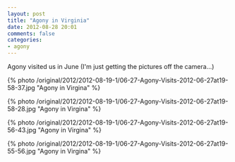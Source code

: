 ```yaml
---
layout: post
title: "Agony in Virginia"
date: 2012-08-28 20:01
comments: false
categories: 
- agony
---
```

Agony visited us in June (I'm just getting the pictures off the camera...)

{% photo /original/2012/2012-08-19-1/06-27-Agony-Visits-2012-06-27at19-58-37.jpg "Agony in Virgina" %}


{% photo /original/2012/2012-08-19-1/06-27-Agony-Visits-2012-06-27at19-58-28.jpg "Agony in Virgina" %}


{% photo /original/2012/2012-08-19-1/06-27-Agony-Visits-2012-06-27at19-56-43.jpg "Agony in Virgina" %}


{% photo /original/2012/2012-08-19-1/06-27-Agony-Visits-2012-06-27at19-55-56.jpg "Agony in Virgina" %}


